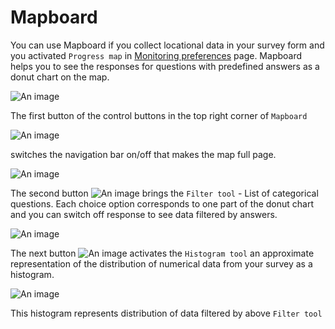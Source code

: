 # Mapboard

You can use Mapboard if you collect locational data in your survey form and you activated `Progress map` in [Monitoring preferences](/guide/21-preferences.html##progress-map) page. Mapboard helps you to see the responses for questions with predefined answers as a donut chart on the map.

![An image](/images/s11_mb.jpg)

The first button of the control buttons in the top right corner of `Mapboard`

![An image](/images/s11_map_btn.png)

switches the navigation bar on/off that makes the map full page.

![An image](/images/s11_mb_fp.jpg)

The second button ![An image](/images/s11_map_btn2.png) brings the `Filter tool` - List of categorical questions. Each choice option corresponds to one part of the donut chart and you can switch off response to see data filtered by answers.

![An image](/images/s11_mb_quest.png)

The next button ![An image](/images/s11_map_btn3.png) activates the `Histogram tool` an approximate representation of the distribution of numerical data from your survey as a histogram.

![An image](/images/s11_mb_hist.png)

This histogram represents distribution of data filtered by above `Filter tool`